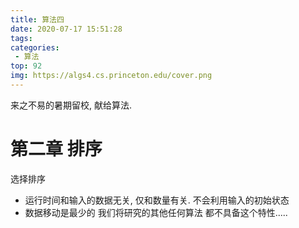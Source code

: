 ```yaml
---
title: 算法四
date: 2020-07-17 15:51:28
tags:
categories:
 - 算法
top: 92
img: https://algs4.cs.princeton.edu/cover.png
---
```


来之不易的暑期留校, 献给算法.

# 第二章 排序

选择排序
- 运行时间和输入的数据无关, 仅和数量有关.
不会利用输入的初始状态
- 数据移动是最少的
我们将研究的其他任何算法 都不具备这个特性.....